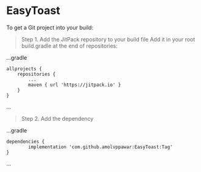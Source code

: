 # EasyToast
To get a Git project into your build:

> Step 1. Add the JitPack repository to your build file
> Add it in your root build.gradle at the end of repositories:

...gradle

	allprojects {
		repositories {
			...
			maven { url 'https://jitpack.io' }
		}
	}
	
  ...
  
> Step 2. Add the dependency

...gradle

	dependencies {
	        implementation 'com.github.amolvppawar:EasyToast:Tag'
	}
	
...
